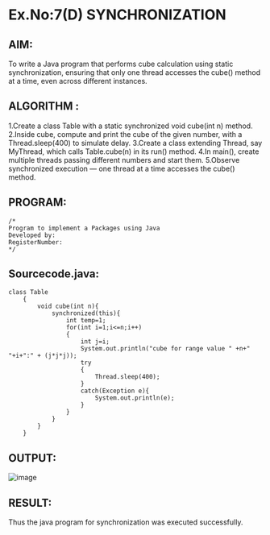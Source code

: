 # Ex.No:7(D) SYNCHRONIZATION
## AIM:
 To write a Java program that performs cube calculation using static synchronization, ensuring that only one thread accesses the cube() method at a time, even across different instances.
## ALGORITHM :
1.Create a class Table with a static synchronized void cube(int n) method.
2.Inside cube, compute and print the cube of the given number, with a Thread.sleep(400) to simulate delay.
3.Create a class extending Thread, say MyThread, which calls Table.cube(n) in its run() method.
4.In main(), create multiple threads passing different numbers and start them.
5.Observe synchronized execution — one thread at a time accesses the cube() method.





## PROGRAM:
 ```
/*
Program to implement a Packages using Java
Developed by: 
RegisterNumber:  
*/
```

## Sourcecode.java:
```
class Table
    {  
        void cube(int n){
            synchronized(this){
                int temp=1;
                for(int i=1;i<=n;i++)
                {
                    int j=i;
                    System.out.println("cube for range value " +n+" "+i+":" + (j*j*j));
                    try
                    {
                        Thread.sleep(400);
                    }
                    catch(Exception e){
                        System.out.println(e);
                    }
                }
            }
        }
    }
```





## OUTPUT:
![image](https://github.com/user-attachments/assets/cfa8120d-4783-48aa-a2d1-650cc08596e5)



## RESULT:
Thus the java program for synchronization was executed successfully.

